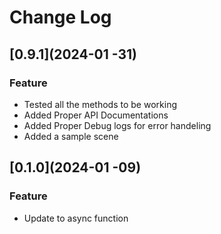 # Change Log

## [0.9.1](2024-01 -31)
### Feature
* Tested all the methods to be working
* Added Proper API Documentations
* Added Proper Debug logs for error handeling
* Added a sample scene

## [0.1.0](2024-01 -09)
### Feature
* Update to async function




